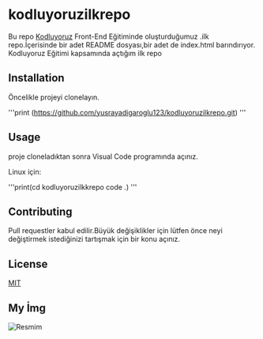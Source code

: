 # kodluyoruzilkrepo
Bu repo [Kodluyoruz](https://kodluyoruz.org) Front-End Eğitiminde oluşturduğumuz .ilk repo.İçerisinde bir adet README dosyası,bir adet de index.html barındırıyor.
Kodluyoruz Eğitimi kapsamında açtığım ilk repo 

## Installation
Öncelikle projeyi clonelayın.

'''print (https://github.com/yusrayadigaroglu123/kodluyoruzilkrepo.git)
'''

## Usage 
proje cloneladıktan sonra Visual Code programında açınız.

Linux için:

'''print(cd kodluyoruzilkkrepo
code .)
'''

## Contributing

Pull requestler kabul edilir.Büyük değişiklikler için lütfen önce neyi değiştirmek istediğinizi tartışmak için bir konu açınız.


## License

[MIT](https://mit-license.org/)


## My İmg

![Resmim](https://i1.adis.ws/i/canon/get-inspired-seascape-photography-tips-1-16x9_f40dff4ee2bd49fd80b86b1ee69e166f?$media-collection-full-dt$)






